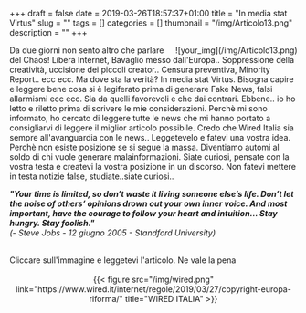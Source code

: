 +++
draft = false
date = 2019-03-26T18:57:37+01:00
title = "In media stat Virtus"
slug = ""
tags = []
categories = []
thumbnail = "/img/Articolo13.png"
description = ""
+++
<DIV  style="float:right;">![your_img](/img/Articolo13.png)</DIV>
Da due giorni non sento altro che parlare del Chaos! Libera Internet, Bavaglio messo dall'Europa.. Soppressione della creatività, uccisione dei piccoli creator.. Censura preventiva, Minority Report.. ecc ecc. Ma dove sta la verità? In media stat Virtus. Bisogna capire e leggere bene cosa si è legiferato prima di generare Fake News, falsi allarmismi ecc ecc. Sia da quelli favorevoli e che dai contrari. Ebbene.. io ho letto e riletto prima di scrivere le mie considerazioni. Perchè mi sono informato, ho cercato di leggere tutte le news che mi hanno portato a consigliarvi di leggere il miglior articolo possibile.
Credo che Wired Italia sia sempre all'avanguardia con le news.. Leggetevelo e fatevi una vostra idea. Perchè non esiste posizione se si segue la massa. Diventiamo automi al soldo di chi vuole generare malainformazioni. Siate curiosi, pensate con la vostra testa e createvi la vostra posizione in un discorso. Non fatevi mettere in testa notizie false, studiate..siate curiosi..
<br>

***"Your time is limited, so don’t waste it living someone else’s life. Don’t let the noise of others’ opinions drown out your own inner voice. And most important, have the courage to follow your heart and intuition… Stay hungry. Stay foolish."***
<br>
*(- Steve Jobs - 12 giugno 2005 - Standford University)*

<br>
Cliccare sull'immagine e leggetevi l'articolo. Ne vale la pena
<br>
<br>
<center>
{{< figure src="/img/wired.png" link="https://www.wired.it/internet/regole/2019/03/27/copyright-europa-riforma/" title="WIRED ITALIA" >}}
</center>
